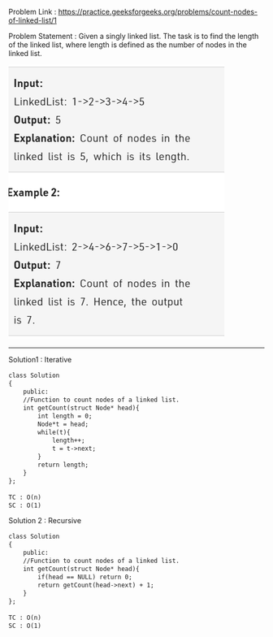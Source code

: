 Problem Link : https://practice.geeksforgeeks.org/problems/count-nodes-of-linked-list/1

Problem Statement : Given a singly linked list. The task is to find the length of the linked list, where length is defined as the number of nodes in the linked list.

![](../images/01.PNG)

----------------------------------------------------------------------------------------

Solution1 :  Iterative 

```
class Solution
{
    public:
    //Function to count nodes of a linked list.
    int getCount(struct Node* head){
        int length = 0;
        Node*t = head;
        while(t){
            length++;
            t = t->next;
        }
        return length;
    }
};

TC : O(n)
SC : O(1)
```

Solution 2 : Recursive

```
class Solution
{
    public:
    //Function to count nodes of a linked list.
    int getCount(struct Node* head){
        if(head == NULL) return 0;
        return getCount(head->next) + 1;
    }
};

TC : O(n)
SC : O(1)
    
```